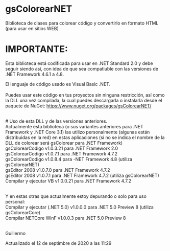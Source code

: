 # gsColorearNET
Biblioteca de clases para colorear código y convertirlo en formato HTML (para usar en sitios WEB)
<br> 
 
IMPORTANTE:
===========
Esta biblioteca está codificada para usar en .NET Standard 2.0 y debe seguir siendo así, con idea de que sea compatiuble con las versiones de .NET Framework 4.6.1 a 4.8.
<br>
 
El lenguaje de código usado es Visual Basic .NET.<br>
<br>
Puedes usar este código en tus proyectos sin ninguna restricción, así como la DLL una vez compilada, la cual puedes descargarla o instalarla desde el paquete de NuGet:
https://www.nuget.org/packages/gsColorearNET/<br>
  
<br>
# Uso de esta DLL y de las versiones anteriores.
<br> 
Actualmente esta biblioteca (o sus variantes anteriores para .NET Framework y .NET Core 3.1) las utilizo personalmente (algunas están distribuidas en la red) en estas aplicaciones (si no se indica el nombre de la DLL de colorear será gsColorear para .NET Framework)<br>
gsColorearCodigo v1.0.3.21 para .NET Framework 2.0<br>
gsColorearCodigo v1.0.7.1 para .NET Framework 4.7.2<br>
gsColorearCodigo v1.0.8.4 para -NET Framework 4.8 (utiliza gsColorearNET)<br>
gsEditor 2008 v1.0.7.0 para .NET Framework 4.7.2<br>
gsEditor 2008 v1.0.7.1 para .NET Framework 4.7.2 (utiliza gsColorearNET)<br>
Compilar y ejecutar VB v1.0.0.21 para .NET Framework 4.7.2<br>
<br> 
 
Y en estas otras que actualmente estoy depurando o solo para uso personal:<br>
Compilar y ejecutar (.NET 5.0) v1.0.0.0 para .NET 5.0 Preview 8 (utiliza gsColorearCore)<br>
Compilar NETCore WinF v1.0.0.3 para .NET 5.0 Preview 8<br>
<br>
 
Guillermo<br>

Actualizado el 12 de septimbre de 2020 a las 11:29
